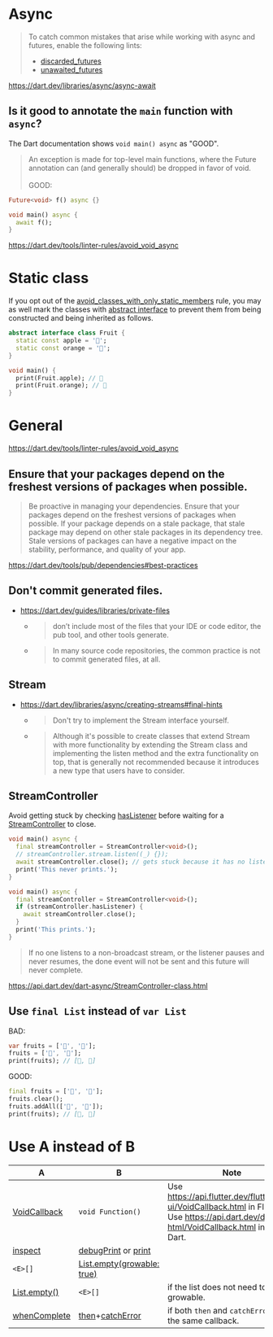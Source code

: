 # Async
> To catch common mistakes that arise while working with async and futures, enable the following lints:
> - [discarded_futures](https://dart.dev/tools/linter-rules/discarded_futures)
> - [unawaited_futures](https://dart.dev/tools/linter-rules/unawaited_futures)

https://dart.dev/libraries/async/async-await

## Is it good to annotate the `main` function with `async`?
The Dart documentation shows `void main() async` as "GOOD".

> An exception is made for top-level main functions, where the Future annotation can (and generally should) be dropped in favor of void.<br><br>
> GOOD:

```dart
Future<void> f() async {}

void main() async {
  await f();
}
```
https://dart.dev/tools/linter-rules/avoid_void_async

# Static class
If you opt out of the [avoid_classes_with_only_static_members](https://dart.dev/tools/linter-rules/avoid_classes_with_only_static_members) rule, you may as well mark the classes with [abstract interface](https://dart.dev/language/class-modifiers#abstract-interface) to prevent them from being constructed and being inherited as follows.

```dart
abstract interface class Fruit {
  static const apple = '🍎';
  static const orange = '🍊';
}

void main() {
  print(Fruit.apple); // 🍎
  print(Fruit.orange); // 🍊
}
```

# General

https://dart.dev/tools/linter-rules/avoid_void_async
## Ensure that your packages depend on the freshest versions of packages when possible.
> Be proactive in managing your dependencies. Ensure that your packages depend on the freshest versions of packages when possible. If your package depends on a stale package, that stale package may depend on other stale packages in its dependency tree. Stale versions of packages can have a negative impact on the stability, performance, and quality of your app.

https://dart.dev/tools/pub/dependencies#best-practices

## Don't commit generated files.
- https://dart.dev/guides/libraries/private-files
  - > don’t include most of the files that your IDE or code editor, the pub tool, and other tools generate.
  - > In many source code repositories, the common practice is not to commit generated files, at all.

## Stream
- https://dart.dev/libraries/async/creating-streams#final-hints
  - > Don't try to implement the Stream interface yourself.
  - > Although it's possible to create classes that extend Stream with more functionality by extending the Stream class and implementing the listen method and the extra functionality on top, that is generally not recommended because it introduces a new type that users have to consider.

## StreamController
Avoid getting stuck by checking [hasListener](https://api.dart.dev/dart-async/StreamController/hasListener.html) before waiting for a [StreamController](https://api.dart.dev/dart-async/StreamController-class.html) to close.

```dart
void main() async {
  final streamController = StreamController<void>();
  // streamController.stream.listen((_) {});
  await streamController.close(); // gets stuck because it has no listeners.
  print('This never prints.');
}
```
```dart
void main() async {
  final streamController = StreamController<void>();
  if (streamController.hasListener) {
    await streamController.close();
  }
  print('This prints.');
}
```

> If no one listens to a non-broadcast stream, or the listener pauses and never resumes, the done event will not be sent and this future will never complete.

https://api.dart.dev/dart-async/StreamController-class.html

## Use `final List` instead of `var List`
BAD:
```dart
var fruits = ['🍎', '🍊'];
fruits = ['🍏', '🍇'];
print(fruits); // [🍏, 🍇]
```

GOOD:
```dart
final fruits = ['🍎', '🍊'];
fruits.clear();
fruits.addAll(['🍏', '🍇']);
print(fruits); // [🍏, 🍇]
```

# Use A instead of B
A|B|Note
--|--|--
[VoidCallback](https://api.dart.dev/dart-html/VoidCallback.html)|`void Function()`|Use https://api.flutter.dev/flutter/dart-ui/VoidCallback.html in Flutter.<br>Use https://api.dart.dev/dart-html/VoidCallback.html in pure Dart.
[inspect](https://api.dart.dev/dart-developer/inspect.html)|[debugPrint](https://api.flutter.dev/flutter/foundation/debugPrint.html) or [print](https://api.dart.dev/stable/dart-core/print.html)|
`<E>[]`|[List<E>.empty(growable: true)](https://api.dart.dev/dart-core/List/List.empty.html)
[List<E>.empty()](https://api.dart.dev/dart-core/List/List.empty.html)|`<E>[]`|if the list does not need to be growable.
[whenComplete](https://api.dart.dev/dart-async/Future/whenComplete.html)|[then](https://api.dart.dev/dart-async/Future/then.html)+[catchError](https://api.dart.dev/dart-async/Future/catchError.html)|if both `then` and `catchError` use the same callback.
